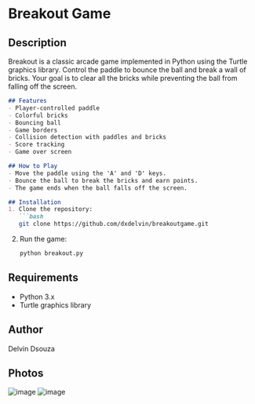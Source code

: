 # Breakout Game

## Description
Breakout is a classic arcade game implemented in Python using the Turtle graphics library. Control the paddle to bounce the ball and break a wall of bricks. Your goal is to clear all the bricks while preventing the ball from falling off the screen.

```markdown
## Features
- Player-controlled paddle
- Colorful bricks
- Bouncing ball
- Game borders
- Collision detection with paddles and bricks
- Score tracking
- Game over screen

## How to Play
- Move the paddle using the 'A' and 'D' keys.
- Bounce the ball to break the bricks and earn points.
- The game ends when the ball falls off the screen.

## Installation
1. Clone the repository:
   ```bash
   git clone https://github.com/dxdelvin/breakoutgame.git
   ```
2. Run the game:
   ```bash
   python breakout.py
   ```

## Requirements
- Python 3.x
- Turtle graphics library

## Author
Delvin Dsouza

## Photos
![image](https://github.com/dxdelvin/breakoutgame/assets/61946291/b0f62ec8-41ee-4bdc-97c9-b45667a20037)
![image](https://github.com/dxdelvin/breakoutgame/assets/61946291/5f93d24a-0509-45b8-8ee7-d0dbfe12a1b6)



